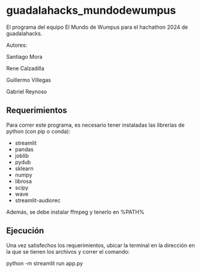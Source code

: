 # guadalahacks_mundodewumpus
El programa del equipo El Mundo de Wumpus para el hachathon 2024 de guadalahacks.

Autores: 

Santiago Mora

Rene Calzadilla

Guillermo Villegas

Gabriel Reynoso

## Requerimientos
Para correr este programa, es necesario tener instaladas las librerías de python (con pip o conda):
- streamlit
- pandas
- joblib
- pydub
- sklearn
- numpy
- librosa
- scipy
- wave
- streamlit-audiorec

Además, se debe instalar ffmpeg y tenerlo en %PATH%

## Ejecución

Una vez satisfechos los requerimientos, ubicar la terminal en la dirección en la que se tienen los archivos y correr el comando:

python -m streamlit run app.py
